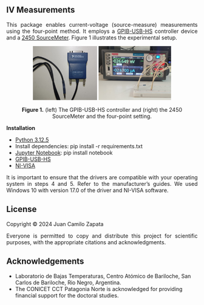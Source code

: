 ## IV Measurements

<p align="justify">
    This package enables current-voltage (source-measure) measurements using the four-point method. It employs a <a href="https://www.ni.com/en-us/shop/model/gpib-usb-hs.html?srsltid=AfmBOopwEccrcoXDp2XUzmgdSBz0NDASSDglsKWUMonApSxfc0KlcZGf">GPIB-USB-HS</a> controller device and a <a href="https://www.tek.com/en/datasheet/smu-2400-graphical-sourcemeter/model-2450-touchscreen-source-measure-unit-smu-instrument">2450 SourceMeter</a>. Figure 1 illustrates the experimental setup.
</p>


<p align="center">
  <img src="./Images/Image_1.jpg" width="33.5%" />
  <img src="./Images/Image_2.jpg" width="38%" />
</p>

<p align="center">
    <b>Figure 1.</b> (left) The GPIB-USB-HS controller and (right) the 2450 SourceMeter and the four-point setting.
</p>

<b>Installation</b>

* [Python 3.12.5](https://www.python.org/downloads/)
* Install dependencies: pip install -r requirements.txt
* [Jupyter Notebook](https://jupyter.org/install): pip install notebook
* [GPIB-USB-HS](https://knowledge.ni.com/KnowledgeArticleDetails?id=kA03q000000YGw4CAG&l=en-US)
* [NI-VISA](https://www.ni.com/en/support/downloads/drivers/download.ni-visa.html#409839)

<p align="justify">
    It is important to ensure that the drivers are compatible with your operating system in steps 4 and 5. Refer to the manufacturer’s guides. We used Windows 10 with version 17.0 of the driver and NI-VISA software.
</p>

## License

Copyright © 2024 Juan Camilo Zapata

<p align="justify">
    Everyone is permitted to copy and distribute this project for scientific purposes, with the appropriate citations and acknowledgments.
</p>

## Acknowledgements

* Laboratorio de Bajas Temperaturas, Centro Atómico de Bariloche, San Carlos de Bariloche, Rio Negro, Argentina.
* The CONICET CCT Patagonia Norte is acknowledged for providing financial support for the doctoral studies.